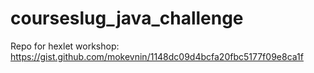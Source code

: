 # courseslug_java_challenge
Repo for hexlet workshop: https://gist.github.com/mokevnin/1148dc09d4bcfa20fbc5177f09e8ca1f
